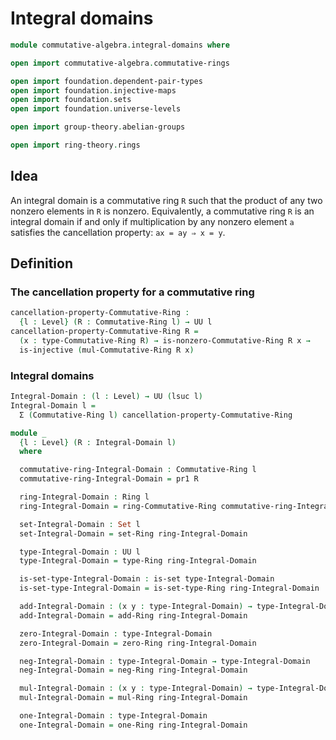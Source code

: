 #  Integral domains

```agda
module commutative-algebra.integral-domains where

open import commutative-algebra.commutative-rings

open import foundation.dependent-pair-types
open import foundation.injective-maps
open import foundation.sets
open import foundation.universe-levels

open import group-theory.abelian-groups

open import ring-theory.rings
```

## Idea

An integral domain is a commutative ring `R` such that the product of any two nonzero elements in `R` is nonzero. Equivalently, a commutative ring `R` is an integral domain if and only if multiplication by any nonzero element `a` satisfies the cancellation property: `ax = ay ⇒ x = y`.

## Definition

### The cancellation property for a commutative ring

```agda
cancellation-property-Commutative-Ring :
  {l : Level} (R : Commutative-Ring l) → UU l
cancellation-property-Commutative-Ring R =
  (x : type-Commutative-Ring R) → is-nonzero-Commutative-Ring R x →
  is-injective (mul-Commutative-Ring R x)
```

### Integral domains

```agda
Integral-Domain : (l : Level) → UU (lsuc l)
Integral-Domain l =
  Σ (Commutative-Ring l) cancellation-property-Commutative-Ring

module _
  {l : Level} (R : Integral-Domain l)
  where

  commutative-ring-Integral-Domain : Commutative-Ring l
  commutative-ring-Integral-Domain = pr1 R

  ring-Integral-Domain : Ring l
  ring-Integral-Domain = ring-Commutative-Ring commutative-ring-Integral-Domain

  set-Integral-Domain : Set l
  set-Integral-Domain = set-Ring ring-Integral-Domain

  type-Integral-Domain : UU l
  type-Integral-Domain = type-Ring ring-Integral-Domain

  is-set-type-Integral-Domain : is-set type-Integral-Domain
  is-set-type-Integral-Domain = is-set-type-Ring ring-Integral-Domain

  add-Integral-Domain : (x y : type-Integral-Domain) → type-Integral-Domain
  add-Integral-Domain = add-Ring ring-Integral-Domain

  zero-Integral-Domain : type-Integral-Domain
  zero-Integral-Domain = zero-Ring ring-Integral-Domain

  neg-Integral-Domain : type-Integral-Domain → type-Integral-Domain
  neg-Integral-Domain = neg-Ring ring-Integral-Domain

  mul-Integral-Domain : (x y : type-Integral-Domain) → type-Integral-Domain
  mul-Integral-Domain = mul-Ring ring-Integral-Domain

  one-Integral-Domain : type-Integral-Domain
  one-Integral-Domain = one-Ring ring-Integral-Domain
```
